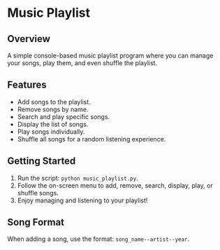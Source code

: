 # Music Playlist

## Overview

A simple console-based music playlist program where you can manage your songs, play them, and even shuffle the playlist.

## Features

- Add songs to the playlist.
- Remove songs by name.
- Search and play specific songs.
- Display the list of songs.
- Play songs individually.
- Shuffle all songs for a random listening experience.

## Getting Started

1. Run the script: `python music_playlist.py`.
2. Follow the on-screen menu to add, remove, search, display, play, or shuffle songs.
3. Enjoy managing and listening to your playlist!

## Song Format

When adding a song, use the format: `song_name--artist--year`.


